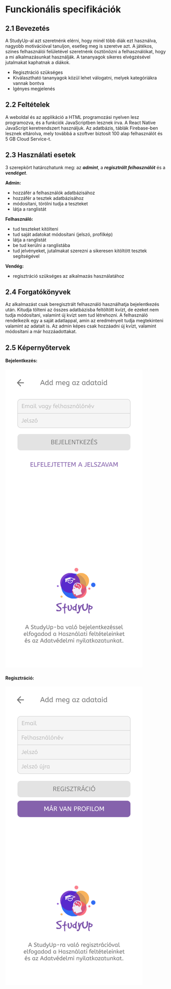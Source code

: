 # Funckionális specifikációk

## 2.1 Bevezetés

A StudyUp-al azt szeretnénk elérni, hogy minél több diák ezt használva, nagyobb motivációval tanuljon, esetleg meg is szeretve azt.
A játékos, színes felhasználói felületével szeretnénk ösztönözni a felhasználókat, hogy a mi alkalmazásunkat használják.
A tananyagok sikeres elvégzésével jutalmakat kaphatnak a diákok.

- Regisztráció szükséges
- Kiválasztható tananyagok közül lehet válogatni, melyek kategóriákra vannak bontva
- Igényes megjelenés

## 2.2 Feltételek

A weboldal és az applikáció a HTML programozási nyelven lesz programozva, és a funkciók JavaScriptben lesznek írva. A React Native JavaScript keretrendszert használjuk. Az adatbázis, táblák Firebase-ben lesznek eltárolva, mely továbbá a szoftver biztosít 100 alap felhasználót és 5 GB Cloud Service-t.

## 2.3 Használati esetek

3 szerepkört határozhatunk meg: az ***admint***, a ***regisztrált felhasználót*** és a ***vendéget***.

**Admin:**
- hozzáfér a felhasználók adatbázisához
- hozzáfér a tesztek adatbázisához
- módosítani, törölni tudja a teszteket
- látja a ranglistát

**Felhasználó:**
- tud teszteket kitölteni
- tud saját adatokat módosítani (jelszó, profilkép)
- látja a ranglistát
- be tud kerülni a ranglistába
- tud jelvényeket, jutalmakat szerezni a sikeresen kitöltött tesztek segítségével

**Vendég:**
- regisztráció szükséges az alkalmazás használatához

## 2.4 Forgatókönyvek

Az alkalmazást csak beregisztrált felhasználó használhatja bejelentkezés után. Kitudja tölteni az összes adatbázisba feltöltött kvízt, de ezeket nem tudja módosítani, valamint új kvízt sem tud létrehozni. A felhasználó rendelkezik egy a saját adatlappal, amin az eredményeit tudja megtekinteni valamint az adatait is. 
Az admin képes csak hozzáadni új kvízt, valamint módosítani a már hozzáadottakat. 

## 2.5 Képernyőtervek

#### Bejelentkezés:

![My Image](Képernyőtervek/StudyUp-Login.png)

#### Regisztráció:

![My Image](Képernyőtervek/StudyUp-Register.png)
